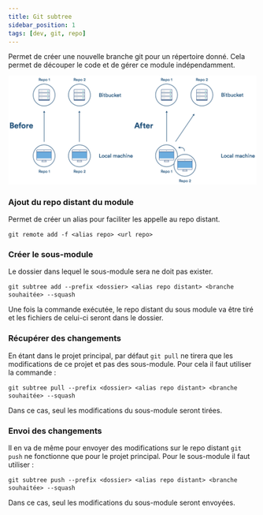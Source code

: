 ```yaml
---
title: Git subtree
sidebar_position: 1
tags: [dev, git, repo]
---
```


Permet de créer une nouvelle branche git pour un répertoire donné. Cela permet de découper le code et de gérer ce module indépendamment. 

![Illustrastion du concept git subtree](./assets/subtree_img.png)

### Ajout du repo distant du module

Permet de créer un alias pour faciliter les appelle au repo distant.
``` git
git remote add -f <alias repo> <url repo>
```

### Créer le sous-module

Le dossier dans lequel le sous-module sera ne doit pas exister.
``` git
git subtree add --prefix <dossier> <alias repo distant> <branche souhaitée> --squash
```

Une fois la commande exécutée, le repo distant du sous module va être tiré et les fichiers de celui-ci seront dans le dossier.

### Récupérer des changements
En étant dans le projet principal, par défaut `git pull` ne tirera que les modifications de ce projet et pas des sous-module.
Pour cela il faut utiliser la commande :
```git 
git subtree pull --prefix <dossier> <alias repo distant> <branche souhaitée> --squash
```

Dans ce cas, seul les modifications du sous-module seront tirées. 

### Envoi des changements 
Il en va de même pour envoyer des modifications sur le repo distant `git push` ne fonctionne que pour le projet principal. Pour le sous-module il faut utiliser :
```git 
git subtree push --prefix <dossier> <alias repo distant> <branche souhaitée> --squash
```
Dans ce cas, seul les modifications du sous-module seront envoyées. 